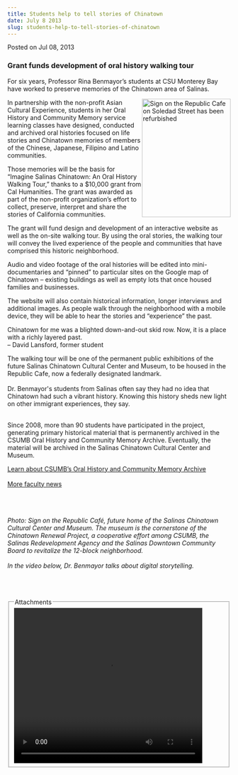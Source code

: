 ```yaml
---
title: Students help to tell stories of Chinatown
date: July 8 2013
slug: students-help-to-tell-stories-of-chinatown
---
```





<span class="date">Posted on Jul 08, 2013    </span>
<h3>Grant funds development of oral history walking tour</h3>
<p>For six years, Professor Rina Benmayor&#x2019;s students at CSU
Monterey Bay have worked to preserve memories of the Chinatown area
of Salinas.</p>
<p><img alt="Sign on the Republic Cafe on Soledad Street has been refurbished" src="http://news.csumb.edu/sites/default/files/65/attachments/news/images/chop_suey_sign_sm.jpg" style="float:right; width:200px; height:267px">In partnership
with the non-profit Asian Cultural Experience, students in her Oral
History and Community Memory service learning classes have
designed, conducted and archived oral histories focused on life
stories and Chinatown memories of members of the Chinese, Japanese,
Filipino and Latino communities.</img></p>
<p>Those memories will be the basis for &#x201C;Imagine Salinas Chinatown:
An Oral History Walking Tour,&#x201D; thanks to a $10,000 grant from Cal
Humanities. The grant was awarded as part of the non-profit
organization&#x2019;s effort to collect, preserve, interpret and share the
stories of California communities.</p>
<p>The grant will fund design and development of an interactive
website as well as the on-site walking tour. By using the oral
stories, the walking tour will convey the lived experience of the
people and communities that have comprised this historic
neighborhood.</p>
<p>Audio and video footage of the oral histories will be edited
into mini-documentaries and &#x201C;pinned&#x201D; to particular sites on the
Google map of Chinatown &#x2013; existing buildings as well as empty lots
that once housed families and businesses.</p>
<p>The website will also contain historical information, longer
interviews and additional images. As people walk through the
neighborhood with a mobile device, they will be able to hear the
stories and &#x201C;experience&#x201D; the past.</p>
<p class="pullquote">Chinatown for me was a blighted down-and-out
skid row. Now, it is a place with a richly layered past.<br>
&#x2013; David Lansford, former student</br></p>
<p>The walking tour will be one of the permanent public exhibitions
of the future Salinas Chinatown Cultural Center and Museum, to be
housed in the Republic Cafe, now a federally designated
landmark.<br>
<br>
Dr. Benmayor&apos;s students from Salinas often say they had no idea
that Chinatown had such a vibrant history. Knowing this history
sheds new light on other immigrant experiences, they say.</br></br></p>
<p>Since 2008, more than 90 students have participated in the
project, generating primary historical material that is permanently
archived in the CSUMB Oral History and Community Memory Archive.
Eventually, the material will be archived in the Salinas Chinatown
Cultural Center and Museum.</p>
<p><a href="http://hcom.csumb.edu/oral-history" rel="nofollow">Learn about CSUMB&#x2019;s Oral History and Community Memory
Archive</a><br>
<br>
<a href="../../jan/31/faculty-highlights.html" rel="nofollow">More
faculty news</a><br>
&#xA0;</br></br></br></p>
<p class="small"><em>Photo: Sign on the Republic Caf&#xE9;, future home
of the Salinas Chinatown Cultural Center and Museum. The museum is
the cornerstone of the Chinatown Renewal Project, a cooperative
effort among CSUMB, the Salinas Redevelopment Agency and the
Salinas Downtown Community Board to revitalize the 12-block
neighborhood.<br>
<br>
In the video below, Dr. Benmayor talks about digital
storytelling.<br>
&#xA0;</br></br></br></em></p>
<fieldset class="fieldgroup group-attachments">
<legend>Attachments</legend>
<div class="field field-type-emvideo field-field-attach-video">
<div class="field-items">
<div class="field-item odd">
<div class="emvideo emvideo-video emvideo-youtube">
<div class="emfield-emvideo emfield-emvideo-youtube">
<div id="emvideo-youtube-flash-wrapper-1">
<!--<object type="application/x-shockwave-flash" height="350" width="425" data="http://www.youtube.com/v/bLbh2gw8EsA&amp;rel=0&amp;enablejsapi=1&amp;playerapiid=ytplayer&amp;fs=1" id="emvideo-youtube-flash-1">
          <param name="movie" value="http://www.youtube.com/v/bLbh2gw8EsA&amp;rel=0&amp;enablejsapi=1&amp;playerapiid=ytplayer&amp;fs=1" />
          <param name="allowScriptAccess" value="sameDomain"/>
          <param name="quality" value="best"/>
          <param name="allowFullScreen" value="true"/>
          <param name="bgcolor" value="#FFFFFF"/>
          <param name="scale" value="noScale"/>
          <param name="salign" value="TL"/>
          <param name="FlashVars" value="playerMode=embedded" />
          <param name="wmode" value="transparent" />
        </object>-->
<video controls="" width="425" height="350">
<source src="http://r18---sn-o097zne6.googlevideo.com/videoplayback?signature=E87991EC509CC0DE63E55CB0776B6224BF7A5799.E267605422ED9571464D6DFD48AD2DBB1C678FAE&amp;pl=23&amp;upn=-jv_Uibbea4&amp;dur=228.228&amp;id=o-AJXu9pFneHnsULDszYafZuytAU8HvSSEBRZeTBGreAFb&amp;sver=3&amp;mv=m&amp;mt=1422316870&amp;initcwndbps=4486250&amp;fexp=900718,907263,916104,923368,927622,929821,930676,936121,9406392,941004,943917,947225,948124,952302,952605,952901,955301,957103,957105,957201,959701&amp;ms=au&amp;itag=18&amp;key=yt5&amp;source=youtube&amp;mm=31&amp;ip=198.189.249.65&amp;expire=1422338541&amp;ipbits=0&amp;ratebypass=yes&amp;sparams=dur,id,initcwndbps,ip,ipbits,itag,mm,ms,mv,pl,ratebypass,source,upn,expire&amp;name=bLbh2gw8EsA" type="video/mp4"/></video></div>
</div>
</div>
</div>
</div>
</div>
</fieldset>





